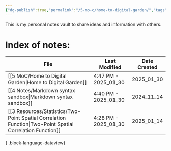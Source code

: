 ```yaml
---
{"dg-publish":true,"permalink":"/5-mo-c/home-to-digital-garden/","tags":["Fleeting","gardenEntry","gardenEntry"]}
---
```


This is my personal notes vault to share ideas and information with others.

# Index of notes:
| File                                                                                                         | Last Modified        | Date Created |
| ------------------------------------------------------------------------------------------------------------ | -------------------- | ------------ |
| [[5 MoC/Home to Digital Garden\|Home to Digital Garden]]                                                  | 4:47 PM - 2025_01_30 | 2025_01_30   |
| [[4 Notes/Markdown syntax sandbox\|Markdown syntax sandbox]]                                              | 4:40 PM - 2025_01_30 | 2024_11_14   |
| [[3 Resources/Statistics/Two-Point Spatial Correlation Function\|Two-Point Spatial Correlation Function]] | 4:28 PM - 2025_01_30 | 2025_01_14   |

{ .block-language-dataview}
